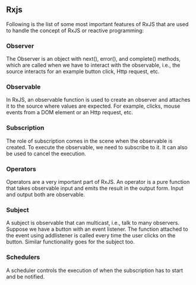 ## Rxjs
Following is the list of some most important features of RxJS that are used to handle the concept of RxJS or reactive programming:

### Observer
The Observer is an object with next(), error(), and complete() methods, which are called when we have to interact with the observable, i.e., the source interacts for an example button click, Http request, etc.

### Observable
In RxJS, an observable function is used to create an observer and attaches it to the source where values are expected. For example, clicks, mouse events from a DOM element or an Http request, etc.

### Subscription
The role of subscription comes in the scene when the observable is created. To execute the observable, we need to subscribe to it. It can also be used to cancel the execution.

### Operators
Operators are a very important part of RxJS. An operator is a pure function that takes observable input and emits the result in the output form. Input and output both are observable.

### Subject
A subject is observable that can multicast, i.e., talk to many observers. Suppose we have a button with an event listener. The function attached to the event using addlistener is called every time the user clicks on the button. Similar functionality goes for the subject too.

### Schedulers
A scheduler controls the execution of when the subscription has to start and be notified.
